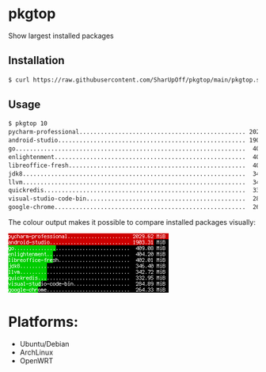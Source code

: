# pkgtop
Show largest installed packages

## Installation
```bash
$ curl https://raw.githubusercontent.com/SharUpOff/pkgtop/main/pkgtop.sh -so - | sudo tee /usr/local/bin/pkgtop > /dev/null
```

## Usage
```bash
$ pkgtop 10
pycharm-professional............................................... 2029.62 MiB
android-studio..................................................... 1903.31 MiB
go.................................................................  409.08 MiB
enlightenment......................................................  404.20 MiB
libreoffice-fresh..................................................  402.01 MiB
jdk8...............................................................  346.40 MiB
llvm...............................................................  342.72 MiB
quickredis.........................................................  332.95 MiB
visual-studio-code-bin.............................................  284.89 MiB
google-chrome......................................................  264.33 MiB
```

The colour output makes it possible to compare installed packages visually:

![screenshot](pkgtop.png)

# Platforms:
- Ubuntu/Debian
- ArchLinux
- OpenWRT
